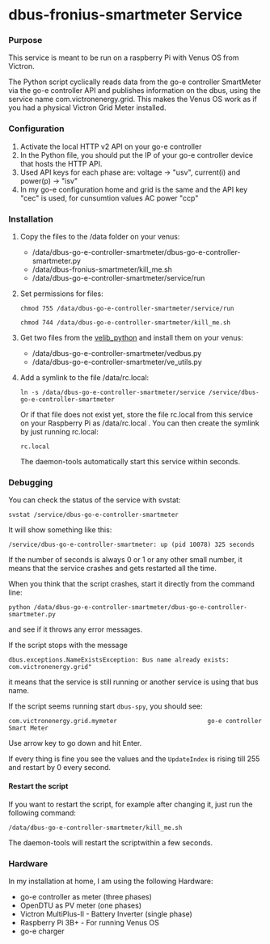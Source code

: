 # dbus-fronius-smartmeter Service

### Purpose

This service is meant to be run on a raspberry Pi with Venus OS from Victron.

The Python script cyclically reads data from the go-e controller SmartMeter via the go-e controller API and publishes information on the dbus, using the service name com.victronenergy.grid. This makes the Venus OS work as if you had a physical Victron Grid Meter installed.

### Configuration

1. Activate the local HTTP v2 API on your go-e controller
2. In the Python file, you should put the IP of your go-e controller device that hosts the HTTP API.
3. Used API keys for each phase are: voltage -> "usv", current(i) and power(p) -> "isv" 
4. In my go-e configuration home and grid is the same and the API key "cec" is used, for cunsumtion values AC power "ccp"

### Installation

1. Copy the files to the /data folder on your venus:

   - /data/dbus-go-e-controller-smartmeter/dbus-go-e-controller-smartmeter.py
   - /data/dbus-fronius-smartmeter/kill_me.sh
   - /data/dbus-go-e-controller-smartmeter/service/run

2. Set permissions for files:

   `chmod 755 /data/dbus-go-e-controller-smartmeter/service/run`

   `chmod 744 /data/dbus-go-e-controller-smartmeter/kill_me.sh`

3. Get two files from the [velib_python](https://github.com/victronenergy/velib_python) and install them on your venus:

   - /data/dbus-go-e-controller-smartmeter/vedbus.py
   - /data/dbus-go-e-controller-smartmeter/ve_utils.py

4. Add a symlink to the file /data/rc.local:

   `ln -s /data/dbus-go-e-controller-smartmeter/service /service/dbus-go-e-controller-smartmeter`

   Or if that file does not exist yet, store the file rc.local from this service on your Raspberry Pi as /data/rc.local .
   You can then create the symlink by just running rc.local:
  
   `rc.local`

   The daemon-tools  automatically start this service within seconds.

### Debugging

You can check the status of the service with svstat:

`svstat /service/dbus-go-e-controller-smartmeter`

It will show something like this:

`/service/dbus-go-e-controller-smartmeter: up (pid 10078) 325 seconds`

If the number of seconds is always 0 or 1 or any other small number, it means that the service crashes and gets restarted all the time.

When you think that the script crashes, start it directly from the command line:

`python /data/dbus-go-e-controller-smartmeter/dbus-go-e-controller-smartmeter.py`

and see if it throws any error messages.

If the script stops with the message

`dbus.exceptions.NameExistsException: Bus name already exists: com.victronenergy.grid"`

it means that the service is still running or another service is using that bus name.

If the script seems running start `dbus-spy`, you should see:

`com.victronenergy.grid.mymeter                         go-e controller Smart Meter`

Use arrow key to go down and hit Enter.

If every thing is fine you see the values and the `UpdateIndex` is rising till 255 and restart by 0 every second.

#### Restart the script

If you want to restart the script, for example after changing it, just run the following command:

`/data/dbus-go-e-controller-smartmeter/kill_me.sh`

The daemon-tools will restart the scriptwithin a few seconds.

### Hardware

In my installation at home, I am using the following Hardware:

- go-e controller as meter (three phases)
- OpenDTU as PV meter (one phases)
- Victron MultiPlus-II - Battery Inverter (single phase)
- Raspberry Pi 3B+ - For running Venus OS
- go-e charger
